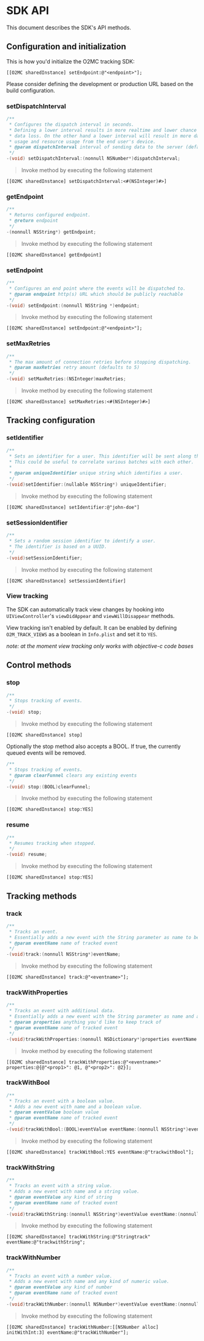 # SDK API

This document describes the SDK's API methods.

## Configuration and initialization

This is how you'd initialize the O2MC tracking SDK:

`[[O2MC sharedInstance] setEndpoint:@"<endpoint>"];`

Please consider defining the development or production URL based on the build configuration.

### setDispatchInterval

```objective-c
/**
 * Configures the dispatch interval in seconds.
 * Defining a lower interval results in more realtime and lower chance of
 * data loss. On the other hand a lower interval will result in more data
 * usage and resource usage from the end user's device.
 * @param dispatchInterval interval of sending data to the server (defaults to 10)
 */
-(void) setDispatchInterval:(nonnull NSNumber*)dispatchInterval;
```

> Invoke method by executing the following statement

`[[O2MC sharedInstance] setDispatchInterval:<#(NSInteger)#>]`

### getEndpoint

```objective-c
/**
 * Returns configured endpoint.
 * @return endpoint
 */
-(nonnull NSString*) getEndpoint;
```

> Invoke method by executing the following statement

`[[O2MC sharedInstance] getEndpoint]`

### setEndpoint

```objective-c
/**
 * Configures an end point where the events will be dispatched to.
 * @param endpoint http(s) URL which should be publicly reachable
 */
-(void) setEndpoint:(nonnull NSString *)endpoint;
```

> Invoke method by executing the following statement

`[[O2MC sharedInstance] setEndpoint:@"<endpoint>"];`

### setMaxRetries

```objective-c
/**
 * The max amount of connection retries before stopping dispatching.
 * @param maxRetries retry amount (defaults to 5)
 */
-(void) setMaxRetries:(NSInteger)maxRetries;
```

> Invoke method by executing the following statement

`[[O2MC sharedInstance] setMaxRetries:<#(NSInteger)#>]`

## Tracking configuration

### setIdentifier

```objective-c
/**
 * Sets an identifier for a user. This identifier will be sent along the tracked events.
 * This could be useful to correlate various batches with each other.
 *
 * @param uniqueIdentifier unique string which identifies a user.
 */
-(void)setIdentifier:(nullable NSString*) uniqueIdentifier;
```

> Invoke method by executing the following statement

`[[O2MC sharedInstance] setIdentifier:@"john-doe"]`

### setSessionIdentifier

```objective-c
/**
 * Sets a random session identifier to identify a user.
 * The identifier is based on a UUID.
 */
-(void)setSessionIdentifier;
```

> Invoke method by executing the following statement

`[[O2MC sharedInstance] setSessionIdentifier]`

### View tracking

The SDK can automatically track view changes by hooking into `UIViewController`'s `viewDidAppear` and  `viewWillDisappear` methods.

View tracking isn't enabled by default. It can be enabled by defining `O2M_TRACK_VIEWS` as a boolean in `Info.plist` and set it to `YES`.

*note: at the moment view tracking only works with objective-c code bases*

## Control methods

### stop

```objective-c
/**
 * Stops tracking of events.
 */
-(void) stop;
```

> Invoke method by executing the following statement

`[[O2MC sharedInstance] stop]`

Optionally the stop method also accepts a BOOL. If true, the currently queued events will be removed.

```objective-c
/**
 * Stops tracking of events.
 * @param clearFunnel clears any existing events
 */
-(void) stop:(BOOL)clearFunnel;
```

> Invoke method by executing the following statement

`[[O2MC sharedInstance] stop:YES]`

### resume

```objective-c
/**
 * Resumes tracking when stopped.
 */
-(void) resume;
```

> Invoke method by executing the following statement

`[[O2MC sharedInstance] stop:YES]`

## Tracking methods

### track

```objective-c
/**
 * Tracks an event.
 * Essentially adds a new event with the String parameter as name to be dispatched on the next dispatch interval.
 * @param eventName name of tracked event
 */
-(void)track:(nonnull NSString*)eventName;
```

> Invoke method by executing the following statement

`[[O2MC sharedInstance] track:@"<eventname>"];`

### trackWithProperties

```objective-c
/**
 * Tracks an event with additional data.
 * Essentially adds a new event with the String parameter as name and any additional properties.
 * @param properties anything you'd like to keep track of
 * @param eventName name of tracked event
 */
-(void)trackWithProperties:(nonnull NSDictionary*)properties eventName:(nonnull NSString*)eventName;
```

> Invoke method by executing the following statement

`[[O2MC sharedInstance] trackWithProperties:@"<eventname>" properties:@{@"<prop1>": @1, @"<prop2>": @2}];`

### trackWithBool

```objective-c
/**
 * Tracks an event with a boolean value.
 * Adds a new event with name and a boolean value.
 * @param eventValue boolean value
 * @param eventName name of tracked event
 */
-(void)trackWithBool:(BOOL)eventValue eventName:(nonnull NSString*)eventName;
```
> Invoke method by executing the following statement

`[[O2MC sharedInstance] trackWithBool:YES eventName:@"trackwithBool"];`

### trackWithString

```objective-c
/**
 * Tracks an event with a string value.
 * Adds a new event with name and a string value.
 * @param eventValue any kind of string
 * @param eventName name of tracked event
 */
-(void)trackWithString:(nonnull NSString*)eventValue eventName:(nonnull NSString*)eventName;
```
> Invoke method by executing the following statement

`[[O2MC sharedInstance] trackWithString:@"Stringtrack" eventName:@"trackwithString";`

### trackWithNumber

```objective-c
/**
 * Tracks an event with a number value.
 * Adds a new event with name and any kind of numeric value.
 * @param eventValue any kind of number
 * @param eventName name of tracked event
 */
-(void)trackWithNumber:(nonnull NSNumber*)eventValue eventName:(nonnull NSString*)eventName;
```

> Invoke method by executing the following statement

`[[O2MC sharedInstance] trackWithNumber:[[NSNumber alloc] initWithInt:3] eventName:@"trackWithNumber"];`